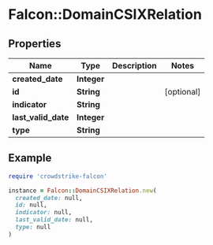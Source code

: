 # Falcon::DomainCSIXRelation

## Properties

| Name | Type | Description | Notes |
| ---- | ---- | ----------- | ----- |
| **created_date** | **Integer** |  |  |
| **id** | **String** |  | [optional] |
| **indicator** | **String** |  |  |
| **last_valid_date** | **Integer** |  |  |
| **type** | **String** |  |  |

## Example

```ruby
require 'crowdstrike-falcon'

instance = Falcon::DomainCSIXRelation.new(
  created_date: null,
  id: null,
  indicator: null,
  last_valid_date: null,
  type: null
)
```

